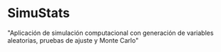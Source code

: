 # SimuStats
"Aplicación de simulación computacional con generación de variables aleatorias, pruebas de ajuste y Monte Carlo"
